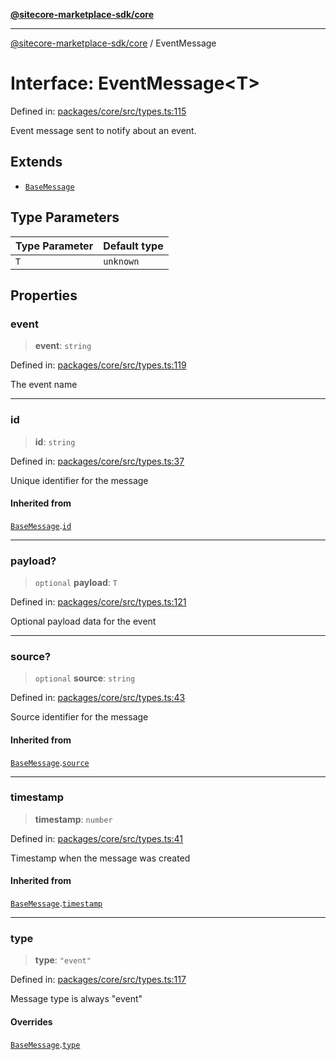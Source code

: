 [**@sitecore-marketplace-sdk/core**](../README.md)

***

[@sitecore-marketplace-sdk/core](../README.md) / EventMessage

# Interface: EventMessage\<T\>

Defined in: [packages/core/src/types.ts:115](https://github.com/Sitecore/marketplace-sdk/blob/047115917e8843232ba2a4ba284b67585698b1c5/packages/core/src/types.ts#L115)

Event message sent to notify about an event.

## Extends

- [`BaseMessage`](BaseMessage.md)

## Type Parameters

| Type Parameter | Default type |
| ------ | ------ |
| `T` | `unknown` |

## Properties

### event

> **event**: `string`

Defined in: [packages/core/src/types.ts:119](https://github.com/Sitecore/marketplace-sdk/blob/047115917e8843232ba2a4ba284b67585698b1c5/packages/core/src/types.ts#L119)

The event name

***

### id

> **id**: `string`

Defined in: [packages/core/src/types.ts:37](https://github.com/Sitecore/marketplace-sdk/blob/047115917e8843232ba2a4ba284b67585698b1c5/packages/core/src/types.ts#L37)

Unique identifier for the message

#### Inherited from

[`BaseMessage`](BaseMessage.md).[`id`](BaseMessage.md#id)

***

### payload?

> `optional` **payload**: `T`

Defined in: [packages/core/src/types.ts:121](https://github.com/Sitecore/marketplace-sdk/blob/047115917e8843232ba2a4ba284b67585698b1c5/packages/core/src/types.ts#L121)

Optional payload data for the event

***

### source?

> `optional` **source**: `string`

Defined in: [packages/core/src/types.ts:43](https://github.com/Sitecore/marketplace-sdk/blob/047115917e8843232ba2a4ba284b67585698b1c5/packages/core/src/types.ts#L43)

Source identifier for the message

#### Inherited from

[`BaseMessage`](BaseMessage.md).[`source`](BaseMessage.md#source)

***

### timestamp

> **timestamp**: `number`

Defined in: [packages/core/src/types.ts:41](https://github.com/Sitecore/marketplace-sdk/blob/047115917e8843232ba2a4ba284b67585698b1c5/packages/core/src/types.ts#L41)

Timestamp when the message was created

#### Inherited from

[`BaseMessage`](BaseMessage.md).[`timestamp`](BaseMessage.md#timestamp)

***

### type

> **type**: `"event"`

Defined in: [packages/core/src/types.ts:117](https://github.com/Sitecore/marketplace-sdk/blob/047115917e8843232ba2a4ba284b67585698b1c5/packages/core/src/types.ts#L117)

Message type is always "event"

#### Overrides

[`BaseMessage`](BaseMessage.md).[`type`](BaseMessage.md#type)
